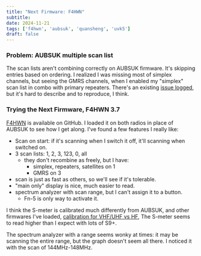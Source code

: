 ```yaml
---
title: "Next Firmware: F4HWN"
subtitle:
date: 2024-11-21
tags: ['f4hwn', 'aubsuk', 'quansheng', 'uvk5']
draft: false
---
```


### Problem: AUBSUK multiple scan list
The scan lists aren't combining correctly on AUBSUK firmware.
It's skipping entries based on ordering.
I realized I was missing most of simplex channels,
but seeing the GMRS channels,
when I enabled my "simplex" scan list in combo with primary repeaters.
There's an existing [issue logged](https://github.com/AubsUK/uv-k5-firmware-custom/issues/29),
but it's hard to describe and to reproduce,
I think.

### Trying the Next Firmware, F4HWN 3.7
[F4HWN](https://github.com/armel/uv-k5-firmware-custom)
is available on GitHub.
I loaded it on both radios in place of AUBSUK
to see how I get along.
I've found a few features I really like:
- Scan on start:
  if it's scanning when I switch it off,
  it'll scanning when switched on.
- 3 scan lists: 1, 2, 3, 123, 0, all
  - they don't recombine as freely, but I have:
    - simplex, repeaters, satellites on 1
    - GMRS on 3
- scan is just as fast as others, so we'll see if it's tolerable.
- "main only" display is nice, much easier to read.
- spectrum analyzer with scan range,
  but I can't assign it to a button.
  - Fn-5 is only way to activate it.

I think the S-meter is calibrated much differently from AUBSUK,
and other firmwares I've loaded,
[calibration for VHF/UHF vs HF](https://github.com/armel/uv-k5-firmware-custom/issues/81),
The S-meter seems to read higher than I expect with lots of S9+.

The spectrum analyzer with a range seems wonky at times:
it may be scanning the entire range, but the graph doesn't seem all there.
I noticed it with the scan of 144MHz-148MHz.

<!--more-->
